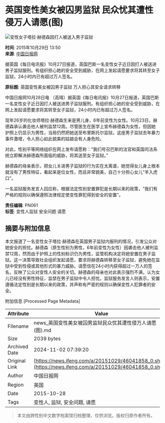 # 英国变性美女被囚男监狱 民众忧其遭性侵万人请愿(图)

![变性女子塔拉·赫德森因打人被送入男子监狱](http://y1.ifengimg.com/a/2015_44/68641700cd9f356.jpg)

**时间**: 2015年10月29日 13:50  
**来源**: [中国日报网](http://world.chinadaily.com.cn/2015-10/28/content_22303151.htm)

据英国《每日电讯报》10月27日报道，英国巴斯一名变性女子近日因打人被送进男子监狱服刑。有组织担心她的安全受到威胁，在网上发起请愿要求将其转至女子监狱，24小时内已有超过万人签名。

**原标题**: 英国变性美女被囚男子监狱 万人担心其安全请求转移

中国日报网10月28日电 （高晴）据英国《每日电讯报》10月27日报道，英国巴斯一名变性女子近日因打人被送进男子监狱服刑。有组织担心她的安全受到威胁，在网上发起请愿要求将其转至女子监狱，24小时内已有超过万人签名。

现年26岁的化妆师塔拉·赫德森生来是男儿身，6年前变性为女性。10月23日，赫德森承认袭击他人被判监禁12周。尽管医生在医学上宣布赫德森为女性，但因她护照上仍显示为男性，当局仍然把她送至布里斯托尔监狱。这座男子监狱去年暴力事件激增，令人担心如此貌美的姑娘会有人身危险。

对此，性别平等网络组织在网上发布请愿称：“我们号召巴斯的法官和英国司法系统立即解决赫德森所面临的威胁，将其送至女子监狱。”

赫德森的母亲表示，把女儿关进男子监狱的行为实在太离谱，她觉得女儿身上根本就没有了男性特征，看起来是位女性，而且非常貌美，自己十分担心女儿“羊入虎口”。

一名监狱服务发言人回应称，根据法定性别安置罪犯是长期以来的政策，“我们有严格的规则以确保遵照法律规定使变性罪犯得到安全的安置”。

**责任编辑**: PN061  
**标签**: 变性人监狱 安全问题 请愿

## 摘要与附加信息

<!-- tcd_abstract -->
本文报道了一名变性女子塔拉·赫德森在英国男子监狱内服刑的情况，引发公众对她安全的担忧。赫德森（原生性别为男性，6年前变性为女性）因袭击他人被判监禁12周，然而由于护照上的性别标识仍为男性，监管机构决定将她安置在男子监狱。这一决策导致社会组织发起请愿，要求将赫德森转移至女子监狱，避免她在监狱中受到性侵或其他形式的暴力威胁。请愿信在24小时内获得超过一万人的签名，反映了公众对变性人安全的关切。赫德森的母亲也对此表示强烈不满，认为女儿已经没有男性特征，监禁在男子监狱中令人担忧。监狱服务发言人则表示，安置遵循法定性别是长期以来的政策，并声称有严密的规则以确保变性人犯罪者的安全。
<!-- tcd_abstract_end -->

附加信息 [Processed Page Metadata]

| Attribute       | Value                                  |
|-----------------|----------------------------------------|
| Filename        | news_英国变性美女被囚男监狱民众忧其遭性侵万人请愿(图).md                             |
| Size            | 2039 bytes                           |
| Archived Date   | 2024-11-02 07:39:20                             |
| Original Link   | [https://news.ifeng.com/a/20151029/46041858_0.shtml](https://news.ifeng.com/a/20151029/46041858_0.shtml)                       |
| Author          | 中国日报网                               |
| Region          | 英国                               |
| Date            | 2015-10-28                                 |
| Tags            | 变性人, 监狱, 安全问题, 请愿                                 |
>
> 本文由跨性别中文数字档案馆归档整理，仅供浏览。版权归原作者所有。
>